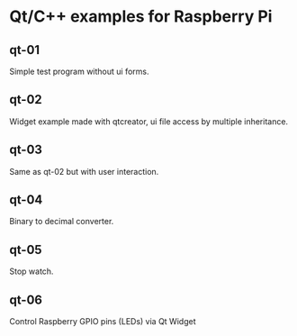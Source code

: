 # Qt/C++ examples for Raspberry Pi

## qt-01
Simple test program without ui forms.

## qt-02
Widget example made with qtcreator,
ui file access by multiple inheritance.

## qt-03
Same as qt-02 but with user interaction.

## qt-04
Binary to decimal converter.

## qt-05
Stop watch.

## qt-06
Control Raspberry GPIO pins (LEDs) via Qt Widget

